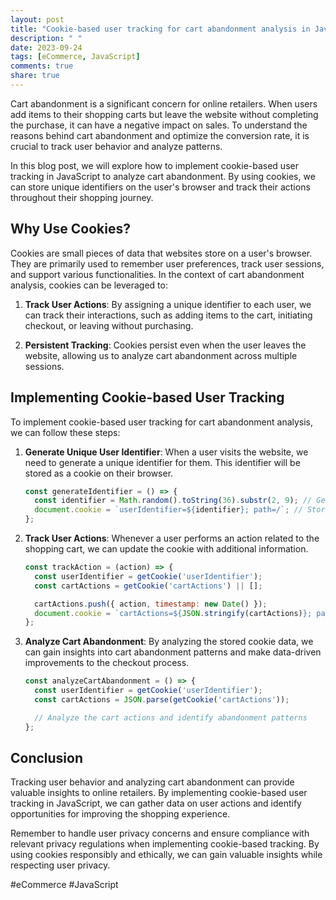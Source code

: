 ```yaml
---
layout: post
title: "Cookie-based user tracking for cart abandonment analysis in JavaScript"
description: " "
date: 2023-09-24
tags: [eCommerce, JavaScript]
comments: true
share: true
---
```


Cart abandonment is a significant concern for online retailers. When users add items to their shopping carts but leave the website without completing the purchase, it can have a negative impact on sales. To understand the reasons behind cart abandonment and optimize the conversion rate, it is crucial to track user behavior and analyze patterns.

In this blog post, we will explore how to implement cookie-based user tracking in JavaScript to analyze cart abandonment. By using cookies, we can store unique identifiers on the user's browser and track their actions throughout their shopping journey.

## Why Use Cookies?

Cookies are small pieces of data that websites store on a user's browser. They are primarily used to remember user preferences, track user sessions, and support various functionalities. In the context of cart abandonment analysis, cookies can be leveraged to:

1. **Track User Actions**: By assigning a unique identifier to each user, we can track their interactions, such as adding items to the cart, initiating checkout, or leaving without purchasing.

2. **Persistent Tracking**: Cookies persist even when the user leaves the website, allowing us to analyze cart abandonment across multiple sessions.

## Implementing Cookie-based User Tracking

To implement cookie-based user tracking for cart abandonment analysis, we can follow these steps:

1. **Generate Unique User Identifier**: When a user visits the website, we need to generate a unique identifier for them. This identifier will be stored as a cookie on their browser.

   ```javascript
   const generateIdentifier = () => {
     const identifier = Math.random().toString(36).substr(2, 9); // Generate a unique identifier
     document.cookie = `userIdentifier=${identifier}; path=/`; // Store the identifier as a cookie
   };
   ```

2. **Track User Actions**: Whenever a user performs an action related to the shopping cart, we can update the cookie with additional information.

   ```javascript
   const trackAction = (action) => {
     const userIdentifier = getCookie('userIdentifier');
     const cartActions = getCookie('cartActions') || [];

     cartActions.push({ action, timestamp: new Date() });
     document.cookie = `cartActions=${JSON.stringify(cartActions)}; path=/`;
   };
   ```

3. **Analyze Cart Abandonment**: By analyzing the stored cookie data, we can gain insights into cart abandonment patterns and make data-driven improvements to the checkout process.

   ```javascript
   const analyzeCartAbandonment = () => {
     const userIdentifier = getCookie('userIdentifier');
     const cartActions = JSON.parse(getCookie('cartActions'));

     // Analyze the cart actions and identify abandonment patterns
   };
   ```

## Conclusion

Tracking user behavior and analyzing cart abandonment can provide valuable insights to online retailers. By implementing cookie-based user tracking in JavaScript, we can gather data on user actions and identify opportunities for improving the shopping experience.

Remember to handle user privacy concerns and ensure compliance with relevant privacy regulations when implementing cookie-based tracking. By using cookies responsibly and ethically, we can gain valuable insights while respecting user privacy.

#eCommerce #JavaScript